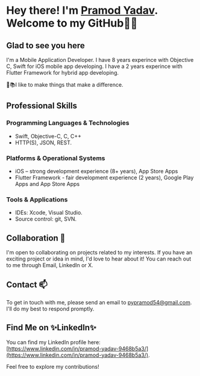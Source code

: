 # Hey there! I'm [Pramod Yadav](https://www.linkedin.com/in/pramod-yadav-9468b5a3/). Welcome to my GitHub👋👋

## Glad to see you here

I'm a Mobile Application Developer. I have 8 years experince with Objective C, Swift for iOS mobile app developing. I have a 2 years experince with Flutter Framework for hybrid app developing.

📌📚I like to make things that make a difference.

## Professional Skills

### Programming Languages & Technologies
- Swift, Objective-C, C, C++
- HTTP(S), JSON, REST.
  
### Platforms & Operational Systems
- iOS – strong development experience (8+ years), App Store Apps
 - Flutter Framework - fair development experience (2 years), Google Play Apps and App Store Apps
  
### Tools & Applications
- IDEs: Xcode, Visual Studio.
- Source control: git, SVN.

<!--### Profile Visitor Count
![Visitor Count](https://profile-counter.glitch.me/{pramod7}/count.svg)
-->

## Collaboration 🤝
I'm open to collaborating on projects related to my interests. If you have an exciting project or idea in mind, I'd love to hear about it! You can reach out to me through Email, LinkedIn or X.

## Contact 📫
To get in touch with me, please send an email to pypramod54@gmail.com. I'll do my best to respond promptly.

## Find Me on ✨LinkedIn✨

You can find my LinkedIn profile here: [https://www.linkedin.com/in/pramod-yadav-9468b5a3/](https://www.linkedin.com/in/pramod-yadav-9468b5a3/).

Feel free to explore my contributions!
<!--
**pramod7/pramod7** is a ✨ _special_ ✨ repository because its `README.md` (this file) appears on your GitHub profile.

Here are some ideas to get you started:

- 🔭 I’m currently working on ...
- 🌱 I’m currently learning ...
- 👯 I’m looking to collaborate on ...
- 🤔 I’m looking for help with ...
- 💬 Ask me about ...
- 📫 How to reach me: ...
- 😄 Pronouns: ...
- ⚡ Fun fact: ...
-->

